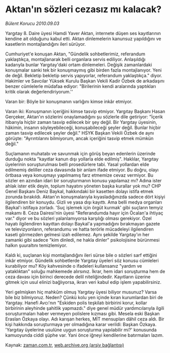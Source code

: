 # Aktan'ın sözleri  cezasız mı kalacak?

*Bülent Korucu 2010.09.03*

<td class="columnist-detail">
<p>Yargıtay 8. Daire üyesi Hamdi Yaver Aktan, internete düşen ses kayıtlarının kendine ait olduğunu kabul etti. Aktan dinlemelerin kanunsuz yapıldığını ve kasetlerin montajlandığını ileri sürüyor.</p>
<p>
<div id="haberMetinDiv">
<p>Cumhuriyet'e konuşan Aktan, "Gündelik sohbetlerimiz, referandum yaklaştıkça, montajlanarak belli organlara servis ediliyor. Anlaşıldığı kadarıyla bunlar Yargıtay'daki ortam dinlemeleri. Değişik zamanlardaki konuşmalar sanki tek bir konuşmaymış gibi birden fazla montajlanıyor. Yeni de değil. Bekletip bekletip servis yapıyorlar, referandum yaklaştıkça." diyor. Hakimler ve Savcılar Yüksek Kurulu Başkan Vekili Kadir Özbek de arkadaşını benzer cümlelerle müdafaa ediyor: "Birilerinin kendi aralarında yaptıkları kritik olarak değerlendiriyorum.''
<p>Varan bir: Böyle bir konuşmanın varlığını kimse inkâr etmiyor.
<p>Varan iki: Konuşmanın içeriğini kimse tasvip etmiyor. Yargıtay Başkanı Hasan Gerçeker, Aktan'ın sözlerini onaylamadığını şu sözlerle dile getiriyor: "İçerik itibarıyla hiçbir zaman tasvip edilecek bir şey değil. Bir Yargıtay üyesinin, hâkimin, insanın söyleyebileceği, konuşabileceği şeyler değil. Bunlar hiçbir zaman tasvip edilecek şeyler değil." HSYK Başkan Vekili Özbek de aynı görüşte: "Ayrıntılarını bilmiyorum, ancak içeriğini tasvip etmek mümkün değil."
<p>Suçlamanın muhatabı ve savunmak için görüş beyan edenlerin üzerinde durduğu nokta "kayıtlar kanun dışı yollarla elde edilmiş". Haklılar, Yargıtay üyelerinin soruşturulması belli prosedürlere tabi. Yasal yollardan elde edilmemiş deliller ceza davasında bir anlam ifade etmiyor. Bu doğru, olayı örtbasa veya konuşmayı yapılmamış farz etmemize cevaz vermiyor. Bu sözler en azından idari bir soruşturmanın konusu yapılamaz mı? Adına ister ahlak ister etik deyin, toplum hayatını yöneten başka kurallar yok mu? CHP Genel Başkanı Deniz Baykal, hakkındaki bir kasetten dolayı istifa etmek zorunda bırakıldı. Aktan'ın konuşmalarıyla kıyasladığınızda sadece dört kişiyi ilgilendiren bir konuydu. Gizli ve yasa dışı kayıttı. Ama belli medya organları Baykal'ı istifaya zorladı. 'Suç işlemek için örgüt kurmak' gibi suçların temyiz makamı 8. Ceza Dairesi'nin üyesi "Referandumda hayır için Öcalan'a ihtiyaç var." diyor ve bu sözleri yalanlamıyorsa karşılığı olması gerekiyor. Özel hayatı ilgilendiren kayıttan dolayı Baykal'a yapmadığını bırakmayan gazete ve televizyonların, referandumu ve hatta terörle mücadeleyi ilgilendiren kaseti görmezden gelmesi izah edilemez. Aynı şekilde Yargıtay'ın her zamanki gibi sadece "kim dinledi, ne hakla dinler" psikolojisine bürünmesi halkın şuuraltını temizlemiyor.
<p>Kaldı ki, suçlanan kişi montajlandığını ileri sürse bile o sözleri sarf ettiğini inkâr etmiyor. Gündelik sohbetlerde Yargıtay üyeleri söz konusu cümleleri kurabiliyor mu? Köy kahvesinde o ifadeleri kullansanız "yardım ve yataklıktan" soluğu mahkemede alırsınız. İkrar, hem idari soruşturma hem de ceza davası için birinci derecede delil niteliğindedir. Kayıtların üzerine gitmek için usul elinizi bağlıyorsa, ikrarı veri kabul edip işlem yapabilirsiniz.
<p>Yeri gelmişken hiç mahkûm olmuş Yargıtay üyesi biliyor musunuz? Varsa bile biz bilmiyoruz. Neden? Çünkü kolu yen içinde kıran kurumlardan biri de Yargıtay. Hanefi Avcı'nın "Eskiden polis teşkilatı birbirini korur, kollar birbirinin aleyhinde şahitlik yapmazdı." diye genel müdür yardımcılarıyla ilgili soruşturmaları haber vermeyen polislere kızması gibi. Mesela eski Başkan Eraslan Özkaya olayı. Adı karışan herkes, MİT mensupları dâhil ceza aldı. Bir kişi hakkında soruşturmaya yer olmadığına karar verildi: Başkan Özkaya. 'Yargıtay üyelerine usulüne uygun soruşturma yapılabilir mi?' konusunda kamuoyunda ciddi şüphe var. Yani önce iğneyi kendilerine batırmaları lazım. </p></p></p></p></p></p></div>
</p>
<a href="http://web.archive.org/web/20110104213115/mailto:b.korucu@zaman.com.tr">
</a></td>

Kaynak: [zaman.com.tr](http://zaman.com.tr/yazar.do?yazino=1023414), [web.archive.org (arşiv bağlantısı)](http://web.archive.org/web/20110104213115/http://www.zaman.com.tr/yazar.do?yazino=1023414)
